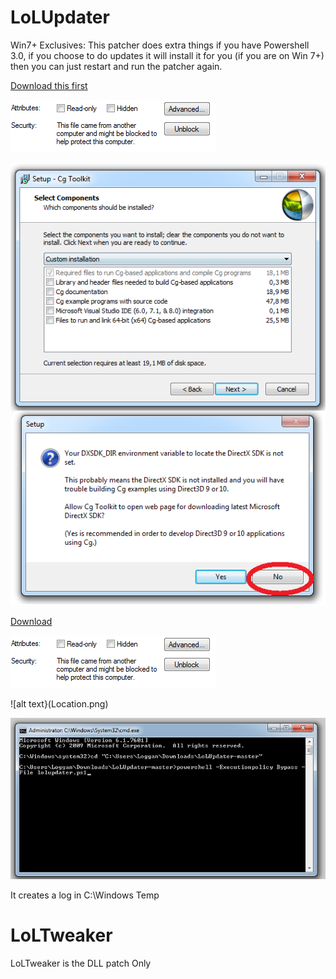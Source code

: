 LoLUpdater
==========


Win7+ Exclusives:
This patcher does extra things if you have Powershell 3.0, if you choose to do updates it will install it for you (if you are on Win 7+) then you can just restart and run the patcher again.


[Download this first](http://developer.download.nvidia.com/cg/Cg_3.1/Cg-3.1_April2012_Setup.exe)

![alt text](Unblock.png)

![alt text](CG.png)

[Download](https://github.com/Loggan08/LoLUpdater/archive/master.zip)

![alt text](Unblock.png)

![alt text}(Location.png)

![alt text](Execute.png)

It creates a log in C:\Windows Temp


LoLTweaker
==========
LoLTweaker is the DLL patch Only

